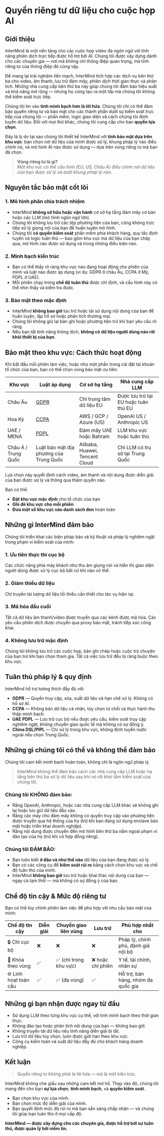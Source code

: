 # Quyền riêng tư dữ liệu cho cuộc họp AI

## Giới thiệu

InterMind là một nền tảng cho các cuộc họp video đa ngôn ngữ với tính năng phiên dịch trực tiếp được hỗ trợ bởi AI. Chúng tôi được xây dựng dành cho các chuyên gia — nơi mà không chỉ thông điệp quan trọng, mà tính riêng tư của thông điệp đó cũng vậy.

Để mang lại trải nghiệm liền mạch, InterMind tích hợp các dịch vụ bên thứ ba cho video, âm thanh, lưu trữ đám mây, phiên dịch thời gian thực và phân tích. Những nhà cung cấp bên thứ ba này giúp chúng tôi đảm bảo hiệu suất và khả năng mở rộng — nhưng họ cũng tạo ra một lớp mà chúng tôi không thể kiểm soát trực tiếp.

Chúng tôi tin vào **tính minh bạch hơn là lời hứa**. Chúng tôi chỉ có thể đảm bảo quyền riêng tư và bảo mật cho các thành phần dưới sự kiểm soát trực tiếp của chúng tôi — phần mềm, logic giao diện và cách chúng tôi định tuyến dữ liệu. Đối với mọi thứ khác, chúng tôi cung cấp cho bạn **quyền lựa chọn**.

Đây là lý do tại sao chúng tôi thiết kế InterMind với **tính bảo mật dựa trên khu vực**: bạn chọn nơi dữ liệu của mình được xử lý, khung pháp lý nào điều chỉnh nó, và mô hình AI nào được sử dụng — dựa trên vùng riêng tư mà bạn đã chọn.

> **Vùng riêng tư là gì?**  
> _Một khu vực có thể cấu hình (EU, US, Châu Á) điều chỉnh nơi dữ liệu của bạn được xử lý và dưới khung pháp lý nào._

## Nguyên tắc bảo mật cốt lõi

### 1. **Mô hình phân chia trách nhiệm**

- InterMind **không sở hữu hoặc vận hành** cơ sở hạ tầng đám mây cơ bản hoặc các LLM (mô hình ngôn ngữ lớn).
- Chúng tôi không lưu trữ các tệp phương tiện của bạn, cũng không trực tiếp xử lý giọng nói của bạn để huấn luyện mô hình.
- Chúng tôi **có quyền kiểm soát** phần mềm phía khách hàng, quy tắc định tuyến và logic tuân thủ — bao gồm khu vực mà dữ liệu của bạn chảy qua, mô hình nào được sử dụng và trong những điều kiện nào.

### 2. **Minh bạch kiến trúc**

- Bạn có thể thấy rõ ràng khu vực nào đang hoạt động cho phiên của mình và luật nào được áp dụng (ví dụ: GDPR ở châu Âu, CCPA ở Mỹ, PDPL ở UAE).
- Mỗi phiên chạy trong **chế độ tuân thủ** được chỉ định, và cấu hình này có thể nhìn thấy và kiểm tra được.

### 3. **Bảo mật theo mặc định**

- InterMind **không bao giờ** lưu trữ hoặc tái sử dụng nội dung của bạn để huấn luyện, lập hồ sơ hoặc phân tích thương mại.
- Chúng tôi không giữ lại bản ghi hoặc phương tiện trừ khi bạn yêu cầu rõ ràng.
- Nếu bạn tắt tính năng thông dịch, **không có dữ liệu người dùng nào rời khỏi thiết bị của bạn**.

## Bảo mật theo khu vực: Cách thức hoạt động

Khi bắt đầu mỗi phiên làm việc, hoặc như một phần trong cài đặt tài khoản tổ chức của bạn, bạn có thể chọn vùng bảo mật ưu tiên:

| Khu vực       | Luật áp dụng                                                                                  | Cơ sở hạ tầng                  | Nhà cung cấp LLM           |
| ------------- | --------------------------------------------------------------------------------------------- | ------------------------------ | -------------------------- |
| Châu Âu       | [GDPR](https://gdpr.eu)                                                                       | Chỉ trung tâm dữ liệu EU       | Được lưu trữ tại EU hoặc tuân thủ EU |
| Hoa Kỳ        | [CCPA](https://oag.ca.gov/privacy/ccpa)                                                       | AWS / GCP / Azure (US)         | OpenAI US / Anthropic US   |
| UAE / MENA    | [PDPL](https://www.signzy.com/data-privacy-laws-in-the-uae-2025-everything-you-need-to-know/) | Đám mây UAE hoặc Bahrain       | LLM khu vực hoặc tuân thủ  |
| Châu Á / Trung Quốc | Luật bảo mật địa phương của Trung Quốc                                                  | Alibaba, Huawei, Tencent Cloud | Chỉ LLM có trụ sở tại Trung Quốc |

Lựa chọn này quyết định cách video, âm thanh và nội dung được diễn giải của bạn được xử lý và thông qua thẩm quyền nào.

Bạn có thể:

- **Đặt khu vực mặc định** cho tổ chức của bạn
- **Ghi đè khu vực cho mỗi phiên**
- **Đưa một số khu vực vào danh sách đen** hoàn toàn

## Những gì InterMind đảm bảo

Chúng tôi triển khai các biện pháp bảo vệ kỹ thuật và pháp lý nghiêm ngặt trong phạm vi kiểm soát của mình:

### 1. **Ưu tiên thực thi cục bộ**

Các chức năng phía máy khách như thu âm giọng nói và hiển thị giao diện người dùng được xử lý cục bộ bất cứ khi nào có thể.

### 2. **Giảm thiểu dữ liệu**

Chỉ truyền tải lượng dữ liệu tối thiểu cần thiết cho tác vụ hiện tại.

### 3. **Mã hóa đầu cuối**

Tất cả dữ liệu âm thanh/video được truyền qua các kênh được mã hóa. Các yêu cầu phiên dịch được chuyển qua proxy bảo mật, tránh tiếp xúc công khai.

### 4. **Không lưu trữ mặc định**

Chúng tôi không lưu trữ các cuộc họp, bản ghi chép hoặc cuộc trò chuyện của bạn trừ khi bạn chọn tham gia. Tất cả việc lưu trữ đều bị ràng buộc theo khu vực.

## Tuân thủ pháp lý & quy định

InterMind hỗ trợ tương thích đầy đủ với:

- **GDPR** — Quyền truy cập, xóa, xuất dữ liệu và hạn chế xử lý. Không có hồ sơ AI.
- **CCPA** — Không bán dữ liệu cá nhân, tùy chọn từ chối và thực hành thu thập minh bạch.
- **UAE PDPL** — Lưu trữ cục bộ nếu được yêu cầu, kiểm soát truy cập nghiêm ngặt, không chuyển giao quốc tế mà không có sự đồng ý.
- **China DSL/PIPL** — Chỉ xử lý trong khu vực, không định tuyến nước ngoài nếu chọn Trung Quốc.

## Những gì chúng tôi có thể và không thể đảm bảo

Chúng tôi cam kết minh bạch hoàn toàn, không chỉ là ngôn ngữ pháp lý.

> InterMind không thể đảm bảo cách các nhà cung cấp LLM hoặc hạ tầng bên thứ ba xử lý dữ liệu sau khi nó rời khỏi tầm kiểm soát của chúng tôi.

### Chúng tôi KHÔNG đảm bảo:

- Rằng OpenAI, Anthropic, hoặc các nhà cung cấp LLM khác sẽ không ghi lại hoặc lưu giữ dữ liệu đầu vào.
- Rằng các máy chủ đám mây không có quyền truy cập vào phương tiện được truyền qua hệ thống của họ (trừ khi bạn đang sử dụng enclave bảo mật hoặc triển khai doanh nghiệp).
- Rằng nội dung được chuyển đến mô hình bên thứ ba nằm ngoài phạm vi đào tạo của họ (trừ khi có hợp đồng riêng).

### Chúng tôi ĐẢM BẢO:

- Bạn luôn biết **ở đâu và như thế nào** dữ liệu của bạn đang được xử lý.
- Bạn có các công cụ để **kiểm soát rủi ro** bằng cách chọn khu vực và chế độ tuân thủ của mình.
- InterMind **không bao giờ** lưu trữ hoặc khai thác nội dung của bạn — ngay cả tạm thời — mà không có sự đồng ý của bạn.

## Chế độ tin cậy & Mức độ riêng tư

Bạn có thể tùy chỉnh phiên làm việc để phù hợp với nhu cầu bảo mật của mình:

| Chế độ tin cậy   | Diễn giải      | Chuyển giao liên vùng | Lưu trữ            | Phù hợp nhất cho                    |
| ---------------- | -------------- | --------------------- | ------------------ | ----------------------------------- |
| 🔒 Chỉ cục bộ    | ❌             | ❌                    | ❌                 | Pháp lý, chính phủ, đánh giá nội bộ |
| 🔐 Khóa theo vùng| ✅             | ✅ (chỉ trong khu vực)| ❌ hoặc chỉ phiên  | Y tế, tài chính, nhân sự            |
| 🌐 Linh hoạt toàn cầu | ✅        | ✅ (đa vùng)          | ✅                 | Hỗ trợ, bán hàng, nhóm đa quốc gia  |

## Những gì bạn nhận được ngay từ đầu

- Sử dụng LLM theo từng khu vực cụ thể, với tính minh bạch theo thời gian thực.
- Không đào tạo hoặc phân tích nội dung của bạn — không bao giờ.
- Không truyền tải dữ liệu nếu tính năng diễn giải bị tắt.
- Lưu trữ dữ liệu tùy chọn, luôn được giới hạn theo khu vực.
- Công cụ kiểm toán và xuất dữ liệu đầy đủ cho khách hàng doanh nghiệp.

## Kết luận

> Quyền riêng tư không phải là lời hứa — mà là một kiến trúc.

InterMind không che giấu sau những cam kết mơ hồ. Thay vào đó, chúng tôi mang đến cho bạn **sự lựa chọn**, **tính minh bạch**, và **quyền kiểm soát**.

- Bạn chọn khu vực của mình.
- Bạn chọn mức độ diễn giải của mình.
- Bạn quyết định mức độ rủi ro mà bạn sẵn sàng chấp nhận — và chúng tôi giúp bạn tuân thủ ở mọi cấp độ.

**InterMind — được xây dựng cho các chuyên gia, được hỗ trợ bởi sự tuân thủ, được quản lý bởi niềm tin.**